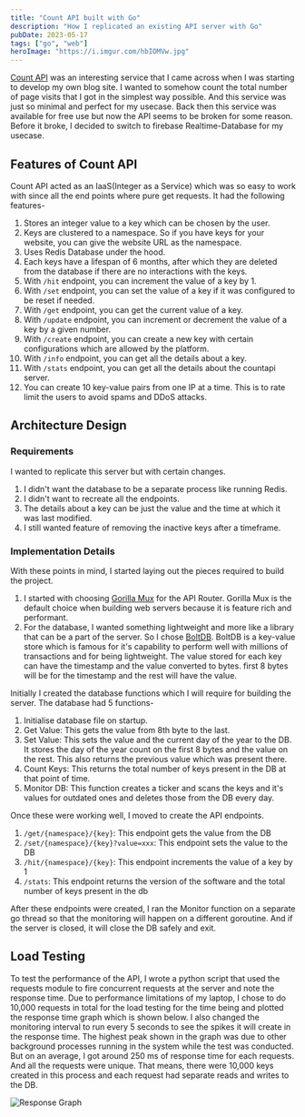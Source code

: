 ```yaml
---
title: "Count API built with Go"
description: "How I replicated an existing API server with Go"
pubDate: 2023-05-17
tags: ["go", "web"]
heroImage: "https://i.imgur.com/hbIOMVw.jpg"
---
```

[Count API](https://countapi.xyz) was an interesting service that I came across 
when I was starting to develop my own blog site. I wanted to somehow count the 
total number of page visits that I got in the simplest way possible. And this service 
was just so minimal and perfect for my usecase. Back then this service was available 
for free use but now the API seems to be broken for some reason. Before it broke,
I decided to switch to firebase Realtime-Database for my usecase.

## Features of Count API

Count API acted as an IaaS(Integer as a Service) which was so easy to work with since
all the end points where pure get requests. It had the following features-
1. Stores an integer value to a key which can be chosen by the user.
2. Keys are clustered to a namespace. So if you have keys for your website, you 
can give the website URL as the namespace.
3. Uses Redis Database under the hood.
4. Each keys have a lifespan of 6 months, after which they are deleted from the 
database if there are no interactions with the keys.
5. With `/hit` endpoint, you can increment the value of a key by 1.
6. With `/set` endpoint, you can set the value of a key if it was configured to be 
reset if needed.
7. With `/get` endpoint, you can get the current value of a key.
8. With `/update` endpoint, you can increment or decrement the value of a key by a 
given number.
9. With `/create` endpoint, you can create a new key with certain configurations 
which are allowed by the platform.
10. With `/info` endpoint, you can get all the details about a key.
11. With `/stats` endpoint, you can get all the details about the countapi server.
12. You can create 10 key-value pairs from one IP at a time. This is to rate limit 
the users to avoid spams and DDoS attacks.

## Architecture Design

### Requirements
I wanted to replicate this server but with certain changes.
1. I didn't want the database to be a separate process like running Redis.
2. I didn't want to recreate all the endpoints.
3. The details about a key can be just the value and the time at which it was 
last modified.
4. I still wanted feature of removing the inactive keys after a timeframe.

### Implementation Details
With these points in mind, I started laying out the pieces required to build the project.
1. I started with choosing [Gorilla Mux](https://github.com/gorilla/mux) for the API Router. 
Gorilla Mux is the default choice when building web servers because it is feature rich 
and performant.
2. For the database, I wanted something lightweight and more like a library that 
can be a part of the server. So I chose [BoltDB](https://github.com/boltdb/bolt).
BoltDB is a key-value store which is famous for it's capability to perform well with 
millions of transactions and for being lightweight. The value stored for each key can have the
timestamp and the value converted to bytes. first 8 bytes will be for the timestamp 
and the rest will have the value.

Initially I created the database functions which I will require for building the 
server. The database had 5 functions-
1. Initialise database file on startup.
2. Get Value: This gets the value from 8th byte to the last.
3. Set Value: This sets the value and the current day of the year to the DB. It stores the day
of the year count on the first 8 bytes and the value on the rest. This also returns the previous 
value which was present there.
4. Count Keys: This returns the total number of keys present in the DB at that point of time.
5. Monitor DB: This function creates a ticker and scans the keys and it's values for outdated ones and 
deletes those from the DB every day.

Once these were working well, I moved to create the API endpoints.
1. `/get/{namespace}/{key}`: This endpoint gets the value from the DB
2. `/set/{namespace}/{key}?value=xxx`: This endpoint sets the value to the DB
3. `/hit/{namespace}/{key}`: This endpoint increments the value of a key by 1
4. `/stats`: This endpoint returns the version of the software and the total number of keys present in the db

After these endpoints were created, I ran the Monitor function on a separate go thread so that the 
monitoring will happen on a different goroutine.
And if the server is closed, it will close the DB safely and exit.

## Load Testing

To test the performance of the API, I wrote a python script that used the requests 
module to fire concurrent requests at the server and note the response time. Due to 
performance limitations of my laptop, I chose to do 10,000 requests in total for the 
load testing for the time being and plotted the response time graph which is shown below.
I also changed the monitoring interval to run every 5 seconds to see the spikes it will 
create in the response time. The highest peak shown in the graph was due to other background 
processes running in the system while the test was conducted. But on an average, I got around 250 ms
of response time for each requests. And all the requests were unique. That means, there were 
10,000 keys created in this process and each request had separate reads and writes to the DB.

![Response Graph](https://i.imgur.com/Ke91WNG.jpg)
